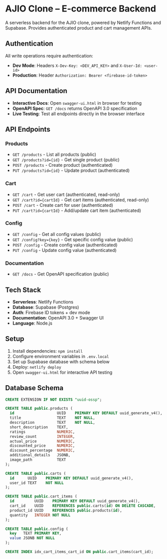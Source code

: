 # AJIO Clone – E-commerce Backend

A serverless backend for the AJIO clone, powered by Netlify Functions and Supabase. Provides authenticated product and cart management APIs.

## Authentication

All write operations require authentication:
- **Dev Mode**: Headers `X-Dev-Key: <DEV_API_KEY>` and `X-User-Id: <user-id>`
- **Production**: Header `Authorization: Bearer <firebase-id-token>`

## API Documentation

- **Interactive Docs**: Open `swagger-ui.html` in browser for testing
- **OpenAPI Spec**: `GET /docs` returns OpenAPI 3.0 specification
- **Live Testing**: Test all endpoints directly in the browser interface

## API Endpoints

### Products
- `GET /products` - List all products (public)
- `GET /products?id={id}` - Get single product (public)
- `POST /products` - Create product (authenticated)
- `PUT /products?id={id}` - Update product (authenticated)

### Cart
- `GET /cart` - Get user cart (authenticated, read-only)
- `GET /cart?id={cartId}` - Get cart items (authenticated, read-only)
- `POST /cart` - Create cart for user (authenticated)
- `PUT /cart?id={cartId}` - Add/update cart item (authenticated)

### Config
- `GET /config` - Get all config values (public)
- `GET /config?key={key}` - Get specific config value (public)
- `POST /config` - Create config value (authenticated)
- `PUT /config` - Update config value (authenticated)

### Documentation
- `GET /docs` - Get OpenAPI specification (public)

## Tech Stack

- **Serverless**: Netlify Functions
- **Database**: Supabase (Postgres)
- **Auth**: Firebase ID tokens + dev mode
- **Documentation**: OpenAPI 3.0 + Swagger UI
- **Language**: Node.js

## Setup

1. Install dependencies: `npm install`
2. Configure environment variables in `.env.local`
3. Set up Supabase database with schema below
4. Deploy: `netlify deploy`
5. Open `swagger-ui.html` for interactive API testing

## Database Schema

```sql
CREATE EXTENSION IF NOT EXISTS "uuid-ossp";

CREATE TABLE public.products (
  id                   UUID    PRIMARY KEY DEFAULT uuid_generate_v4(),
  title                TEXT    NOT NULL,
  description          TEXT    NOT NULL,
  short_description    TEXT,
  ratings              NUMERIC,
  review_count         INTEGER,
  actual_price         NUMERIC,
  discounted_price     NUMERIC,
  discount_percentage  NUMERIC,
  additional_details   JSONB,
  image_path           TEXT
);

CREATE TABLE public.carts (
  id      UUID    PRIMARY KEY DEFAULT uuid_generate_v4(),
  user_id TEXT    NOT NULL
);

CREATE TABLE public.cart_items (
  id         UUID    PRIMARY KEY DEFAULT uuid_generate_v4(),
  cart_id    UUID    REFERENCES public.carts(id) ON DELETE CASCADE,
  product_id UUID    REFERENCES public.products(id),
  quantity   INTEGER NOT NULL
);

CREATE TABLE public.config (
  key   TEXT PRIMARY KEY,
  value JSONB NOT NULL
);

CREATE INDEX idx_cart_items_cart_id ON public.cart_items(cart_id);
```

